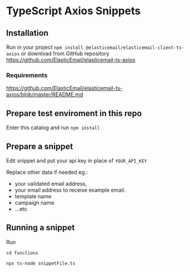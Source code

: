 # TypeScript Axios Snippets

## Installation
Run in your project `npm install @elasticemail/elasticemail-client-ts-axios` or download from GitHub repository https://github.com/ElasticEmail/elasticemail-ts-axios

### Requirements
https://github.com/ElasticEmail/elasticemail-ts-axios/blob/master/README.md

## Prepare test enviroment in this repo
Enter this catalog and run `npm install`

## Prepare a snippet
Edit snippet and put your api key in place of `YOUR_API_KEY`

Replace other data if needed eg.: 
- your validated email address, 
- your email address to receive example email.
- template name
- campaign name
- ...etc

## Running a snippet
Run

`cd functions`

`npx ts-node snippetFile.ts`